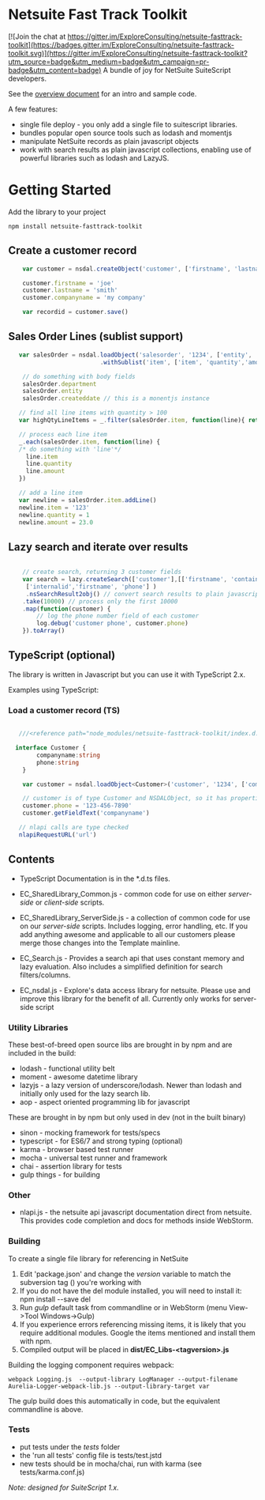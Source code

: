 Netsuite Fast Track Toolkit
=========================

[![Join the chat at https://gitter.im/ExploreConsulting/netsuite-fasttrack-toolkit](https://badges.gitter.im/ExploreConsulting/netsuite-fasttrack-toolkit.svg)](https://gitter.im/ExploreConsulting/netsuite-fasttrack-toolkit?utm_source=badge&utm_medium=badge&utm_campaign=pr-badge&utm_content=badge)
A bundle of joy for NetSuite SuiteScript developers.

See the [overview document](https://docs.google.com/document/d/13Nvv-XcH_IkLsKEEuqPba3OY2JpKkBP3iDUDMTrT_1Q) for an
intro and sample code.


A few features:
* single file deploy - you only add a single file to suitescript libraries.
* bundles popular open source tools such as lodash and  momentjs
* manipulate NetSuite records as plain javascript objects
* work with search results as plain javascript collections, enabling use of powerful libraries such
as lodash and LazyJS.


# Getting Started #

Add the library to your project

    npm install netsuite-fasttrack-toolkit

## Create a customer record

```javascript
    var customer = nsdal.createObject('customer', ['firstname', 'lastname', 'companyname'])

    customer.firstname = 'joe'
    customer.lastname = 'smith'
    customer.companyname = 'my company'

    var recordid = customer.save()

```


## Sales Order Lines (sublist support)

```javascript
   var salesOrder = nsdal.loadObject('salesorder', '1234', ['entity', 'department','createddate'])
                          .withSublist('item', ['item', 'quantity','amount'])

    // do something with body fields
    salesOrder.department
    salesOrder.entity
    salesOrder.createddate // this is a monentjs instance

   // find all line items with quantity > 100
   var highQtyLineItems = _.filter(salesOrder.item, function(line){ return line.quantity > 100 })

   // process each line item
   _.each(salesOrder.item, function(line) {
   /* do something with 'line'*/
     line.item
     line.quantity
     line.amount
   })

   // add a line item
   var newline = salesOrder.item.addLine()
   newline.item = '123'
   newline.quantity = 1
   newline.amount = 23.0
```


## Lazy search and iterate over results

```javascript

    // create search, returning 3 customer fields
    var search = lazy.createSearch(['customer'],[['firstname', 'contains', 'joe']],
     ['internalid','firstname', 'phone'] )
     .nsSearchResult2obj() // convert search results to plain javascript
    .take(10000) // process only the first 10000
    .map(function(customer) {
        // log the phone number field of each customer
        log.debug('customer phone', customer.phone)
    }).toArray()

```



## TypeScript (optional)
The library is written in Javascript but you can use it with TypeScript 2.x. 


Examples using TypeScript:

### Load a customer record (TS)


```typescript

   ///<reference path="node_modules/netsuite-fasttrack-toolkit/index.d.ts"/>

  interface Customer {
        companyname:string
        phone:string
    }

    var customer = nsdal.loadObject<Customer>('customer', '1234', ['companyname', 'phone'])

    // customer is of type Customer and NSDALObject, so it has properties and traditional nlobjRecord methods
    customer.phone = '123-456-7890'
    customer.getFieldText('companyname')

   // nlapi calls are type checked
   nlapiRequestURL('url')

```


Contents
--------

* TypeScript Documentation is in the *.d.ts files.

* EC\_SharedLibrary\_Common.js - common code for use on either _server-side_ or _client-side_ scripts.

* EC\_SharedLibrary\_ServerSide.js - a collection of common code for use on our _server-side_ scripts. Includes logging, error handling, etc. If you add anything awesome and applicable to all our customers please merge those changes into the Template mainline.

* EC\_Search.js - Provides a search api that uses constant memory and lazy evaluation. Also includes a simplified definition for search filters/columns.

* EC_nsdal.js - Explore's data access library for netsuite. Please use and improve this library for the benefit of all. Currently only works for server-side script



### Utility Libraries ###

These best-of-breed open source libs are brought in by npm and are included in the build:

* lodash - functional utility belt
* moment - awesome datetime library
* lazyjs - a lazy version of underscore/lodash. Newer than lodash and initially only used for the lazy search lib.
* aop - aspect oriented programming lib for javascript

These are brought in by npm but only used in dev (not in the built binary)

* sinon - mocking framework for tests/specs
* typescript - for ES6/7 and strong typing (optional)
* karma - browser based test runner
* mocha - universal test runner and framework
* chai - assertion library for tests
* gulp things - for building


### Other ###

* nlapi.js - the netsuite api javascript documentation direct from netsuite. This provides code completion and docs for methods inside WebStorm.


### Building <a name="Building"></a>

To create a single file library for referencing in NetSuite

1. Edit 'package.json' and change the _version_ variable to match the subversion tag (<tagversion>) you're working with
2. If you do not have the del module installed, you will need to install it: npm install --save del
3. Run _gulp_  default task from commandline or in WebStorm (menu View->Tool Windows->Gulp)
4. If you experience errors referencing missing items, it is likely that you require additional modules. Google the items mentioned and install them with npm.
5. Compiled output will be placed in **dist/EC_Libs-\<tagversion\>.js**

Building the logging component requires webpack:

    webpack Logging.js  --output-library LogManager --output-filename Aurelia-Logger-webpack-lib.js --output-library-target var

The gulp build does this automatically in code, but the equivalent commandline is above.

### Tests ###
* put tests under the _tests_ folder
* the 'run all tests' config file is tests/test.jstd
* new tests should be in mocha/chai, run with karma (see tests/karma.conf.js)


_Note: designed for SuiteScript 1.x._

